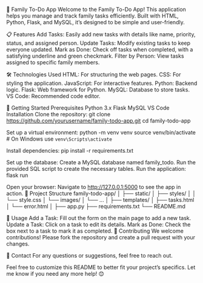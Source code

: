 🏡 Family To-Do App
Welcome to the Family To-Do App! This application helps you manage and track family tasks efficiently. Built with HTML, Python, Flask, and MySQL, it’s designed to be simple and user-friendly.

📋 Features
Add Tasks: Easily add new tasks with details like name, priority, status, and assigned person.
Update Tasks: Modify existing tasks to keep everyone updated.
Mark as Done: Check off tasks when completed, with a satisfying underline and green checkmark.
Filter by Person: View tasks assigned to specific family members.

🛠️ Technologies Used
HTML: For structuring the web pages.
CSS: For styling the application.
JavaScript: For interactive features.
Python: Backend logic.
Flask: Web framework for Python.
MySQL: Database to store tasks.
VS Code: Recommended code editor.

🚀 Getting Started
Prerequisites
Python 3.x
Flask
MySQL
VS Code
Installation
Clone the repository:
git clone https://github.com/yourusername/family-todo-app.git
cd family-todo-app

Set up a virtual environment:
python -m venv venv
source venv/bin/activate  # On Windows use `venv\Scripts\activate`

Install dependencies:
pip install -r requirements.txt

Set up the database:
Create a MySQL database named family_todo.
Run the provided SQL script to create the necessary tables.
Run the application:
flask run

Open your browser:
Navigate to http://127.0.0.1:5000 to see the app in action.
📂 Project Structure
family-todo-app/
│
├── static/
│   ├── styles/
│   │   └── style.css
│   └── images/
│       └── ...
│
├── templates/
│   ├── tasks.html
│   └── error.html
│
├── app.py
├── requirements.txt
└── README.md

📝 Usage
Add a Task: Fill out the form on the main page to add a new task.
Update a Task: Click on a task to edit its details.
Mark as Done: Check the box next to a task to mark it as completed.
🤝 Contributing
We welcome contributions! Please fork the repository and create a pull request with your changes.

📧 Contact
For any questions or suggestions, feel free to reach out.

Feel free to customize this README to better fit your project’s specifics. Let me know if you need any more help! 😊
